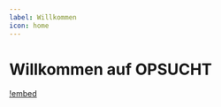 ```yaml
---
label: Willkommen
icon: home
---
```

# Willkommen auf OPSUCHT
[!embed](https://www.youtube.com/embed/h-tlt6z7Tjc)
